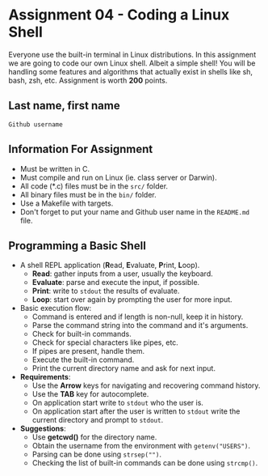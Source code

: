 # Assignment 04 - Coding a Linux Shell

Everyone use the built-in terminal in Linux distributions.  In this assignment we are going to code our own Linux shell.  Albeit a simple shell!  You will be handling some features and algorithms that actually exist in shells like sh, bash, zsh, etc.  Assignment is worth **200** points.

## Last name, first name

`Github username`

## Information For Assignment

- Must be written in C.
- Must compile and run on Linux (ie. class server or Darwin).
- All code (*.c) files must be in the `src/` folder.
- All binary files must be in the `bin/` folder.
- Use a Makefile with targets.
- Don't forget to put your name and Github user name in the `README.md` file.

## Programming a Basic Shell

- A shell REPL application (**R**ead, **E**valuate, **P**rint, **L**oop).
  - **Read**: gather inputs from a user, usually the keyboard.
  - **Evaluate**: parse and execute the input, if possible.
  - **Print**: write to `stdout` the results of evaluate.
  - **Loop**: start over again by prompting the user for more input.
- Basic execution flow:
  - Command is entered and if length is non-null, keep it in history.
  - Parse the command string into the command and it's arguments.
  - Check for built-in commands.
  - Check for special characters like pipes, etc.
  - If pipes are present, handle them.
  - Execute the built-in command.
  - Print the current directory name and ask for next input.
- **Requirements**:
  - Use the **Arrow** keys for navigating and recovering command history.
  - Use the **TAB** key for autocomplete.
  - On application start write to `stdout` who the user is.
  - On application start after the user is written to `stdout` write the current directory and prompt to `stdout`.
- **Suggestions**:
  - Use **getcwd()** for the directory name.
  - Obtain the username from the environment with `getenv("USERS")`.
  - Parsing can be done using `strsep("")`.
  - Checking the list of built-in commands can be done using `strcmp()`.
